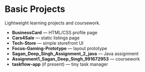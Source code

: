 # Basic Projects
Lightweight learning projects and coursework.

- **BusinessCard** — HTML/CSS profile page
- **Cars4Sale** — static listings page
- **Tech-Store** — simple storefront UI
- **Focus-Gaming-Prototype** — layout prototype
- **Sagan_Deep_Singh_Assignment_2_java** — Java assignment
- **Assignment1_Sagan_Deep_Singh_991672953** — coursework
- **taskflow-app** (if present) — tiny task manager
